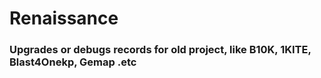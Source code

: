 # Renaissance

### Upgrades or debugs records for old project, like B10K, 1KITE, Blast4Onekp, Gemap .etc
